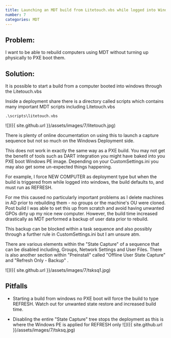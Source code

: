 ```yaml
---
title: Launching an MDT build from Litetouch.vbs while logged into Windows
number: 7
categories: MDT
---
```


## Problem:
I want to be able to rebuild computers using MDT without turning up physically to PXE boot them.

## Solution:

It is possible to start a build from a computer booted into windows through the Litetouch.vbs

Inside a deployment share there is a directory called scripts which contains many important MDT scripts including Litetouch.vbs

    .\scripts\litetouch.vbs

![]({{ site.github.url }}/assets/images/7/litetouch.jpg)

There is plenty of online documentation on using this to launch a capture sequence but not so much on the Windows Deployment side.

This does not work in exactly the same way as a PXE build.  You may not get the benefit of tools such as DART integration you might have baked into you PXE boot Windows PE image.  Depending on your CustomSettings.ini you may also get some un-expected things happening.

For example, I force NEW COMPUTER as deployment type but when the build is triggered from while logged into windows, the build defaults to, and must run as REFRESH.

For me this caused no particularly important problems as I delete machines in AD prior to rebuilding them - no groups or the machine's OU were cloned.  Post build I was able to set this up from scratch and avoid having unwanted GPOs dirty up my nice new computer.  However, the build time increased drastically as MDT performed a backup of user data prior to rebuild.

This backup can be blocked within a task sequence and also possibly through a further rule in CustomSettings.ini but I am unsure atm.  

There are various elements within the "State Capture" of a sequence that can be disabled including, Groups, Network Settings and User Files.
There is also another section within "Preinstall" called "Offline User State Capture" and "Refresh Only - Backup" .

![]({{ site.github.url }}/assets/images/7/tsksq1.jpg)


## Pitfalls

  - Starting a build from windows no PXE boot will force the build to type REFRESH.  Watch out for unwanted state restore and increased build time.

  - Disabling the entire "State Capture" tree stops the deployment as this is where the Windows PE is applied for REFRESH only
  ![]({{ site.github.url }}/assets/images/7/tsksq.jpg)